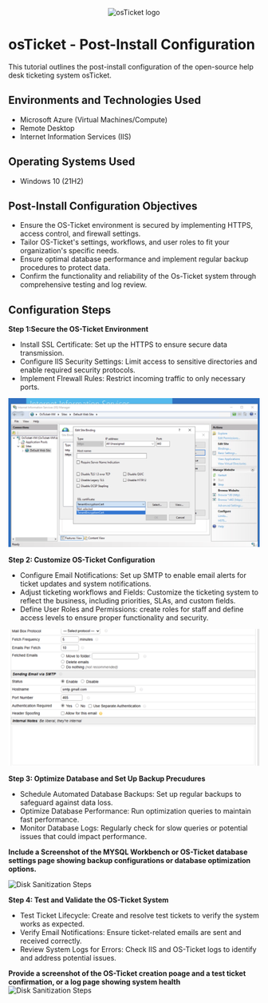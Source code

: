 <p align="center">
<img src="https://i.imgur.com/Clzj7Xs.png" alt="osTicket logo"/>
</p>

<h1>osTicket - Post-Install Configuration</h1>
This tutorial outlines the post-install configuration of the open-source help desk ticketing system osTicket.<br />



<h2>Environments and Technologies Used</h2>

- Microsoft Azure (Virtual Machines/Compute)
- Remote Desktop
- Internet Information Services (IIS)

<h2>Operating Systems Used </h2>

- Windows 10</b> (21H2)

<h2>Post-Install Configuration Objectives</h2>

- Ensure the OS-Ticket environment is secured by implementing HTTPS, access control, and firewall settings. 
- Tailor OS-Ticket's settings, workflows, and user roles to fit your organization's specific needs. 
- Ensure optimal database performance and implement regular backup procedures to protect data.
- Confirm the functionality and reliability of the Os-Ticket system through comprehensive testing and log review. 


<h2>Configuration Steps</h2>

__Step 1:Secure the OS-Ticket Environment__
- Install SSL Certificate: Set up the HTTPS to ensure secure data transmission.
- Configure IIS Security Settings: Limit access to sensitive directories and enable required security protocols.
- Implement FIrewall Rules: Restrict incoming traffic to only necessary ports. 

<img src="https://github.com/diegomtz28/Post-OS-Ticket-config/blob/main/SSL%20Certificate.png"/>


__Step 2: Customize OS-Ticket Configuration__
- Configure Email Notifications: Set up SMTP to enable email alerts for ticket updates and system notifications.
- Adjust ticketing workflows and Fields: Customize the ticketing system to reflect the business, including priorities, SLAs, and custom fields.
- Define User Roles and Permissions: create roles for staff and define access levels to ensure proper functionality and security.


<img src="https://github.com/diegomtz28/Post-OS-Ticket-config/blob/main/Configuring%20Smtp.png"/>


__Step 3: Optimize Database and Set Up Backup Precudures__
- Schedule Automated Database Backups: Set up regular backups to safeguard against data loss. 
- Optimize Database Performance: Run optimization queries to maintain fast performance.
- Monitor Database Logs: Regularly check for slow queries or potential issues that could impact performance.

**Include a Screenshot of the MYSQL Workbench or OS-Ticket database settings page showing backup configurations or database optimization options.**


<img src="https://i.imgur.com/DJmEXEB.png" height="80%" width="80%" alt="Disk Sanitization Steps"/>

__Step 4: Test and Validate the OS-Ticket System__
- Test Ticket Lifecycle: Create and resolve test tickets to verify the system works as expected.
- Verify Email Notifications: Ensure ticket-related emails are sent and received correctly.
- Review System Logs for Errors: Check IIS and OS-Ticket logs to identify and address potential issues. 

**Provide a screenshot of the OS-Ticket creation poage and a test ticket confirmation, or a log page showing system health**
<img src="https://i.imgur.com/DJmEXEB.png" height="80%" width="80%" alt="Disk Sanitization Steps"/>
